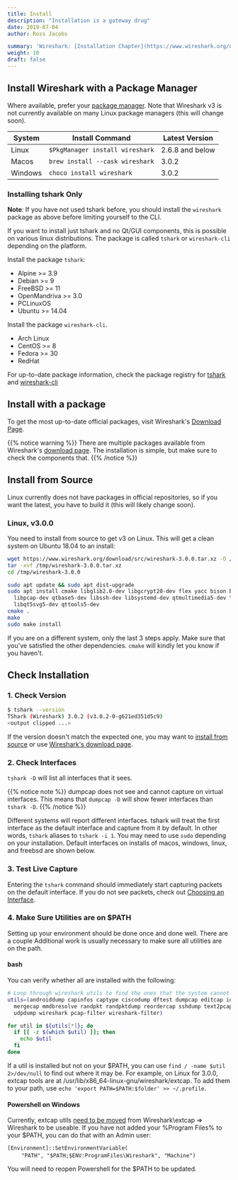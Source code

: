 ```yaml
---
title: Install
description: "Installation is a gateway drug"
date: 2019-07-04
author: Ross Jacobs

summary: 'Wireshark: [Installation Chapter](https://www.wireshark.org/docs/wsug_html_chunked/ChapterBuildInstall.html)'
weight: 10
draft: false
---
```


## Install Wireshark with a Package Manager

Where available, prefer your [package manager](https://en.wikipedia.org/wiki/Package_manager). Note that Wireshark v3 is not currently available on many Linux package managers (this will change soon).

| System  | Install Command                 | Latest Version  |
|---------|---------------------------------|-----------------|
| Linux   | `$PkgManager install wireshark` | 2.6.8 and below |
| Macos   | `brew install --cask wireshark` | 3.0.2           |
| Windows | `choco install wireshark`       | 3.0.2           |

### Installing tshark Only

**Note**: If you have not used tshark before, you should install the `wireshark`
package as above before limiting yourself to the CLI.

If you want to install just tshark and no Qt/GUI components, this is possible on
various linux distributions. The package is called `tshark` or `wireshark-cli`
depending on the platform.

Install the package `tshark`:

* Alpine >= 3.9
* Debian >= 9
* FreeBSD >= 11
* OpenMandriva >= 3.0
* PCLinuxOS
* Ubuntu >= 14.04

Install the package `wireshark-cli`.
* Arch Linux
* CentOS >= 8
* Fedora >= 30
* RedHat

For up-to-date package information, check the package registry for
[tshark](https://pkgs.org/search/?q=tshark) and
[wireshark-cli](https://pkgs.org/search/?q=wireshark-cli) 

## Install with a package

To get the most up-to-date official packages, visit Wireshark's [Download Page](https://www.wireshark.org/download.html).

{{% notice warning %}}
There are multiple packages available from Wireshark's [download page](https://www.wireshark.org/download.html). The installation is simple, but make sure to check the components that. 
{{% /notice %}}

## Install from Source

Linux currently does not have packages in official repositories, so if you want the latest, you have to build it (this will likely change soon).

### Linux, v3.0.0

You need to install from source to get v3 on Linux. This will get a clean system on Ubuntu
18.04 to an install:

```bash
wget https://www.wireshark.org/download/src/wireshark-3.0.0.tar.xz -O /tmp/wireshark-3.0.0.tar.xz
tar -xvf /tmp/wireshark-3.0.0.tar.xz
cd /tmp/wireshark-3.0.0

sudo apt update && sudo apt dist-upgrade
sudo apt install cmake libglib2.0-dev libgcrypt20-dev flex yacc bison byacc \
  libpcap-dev qtbase5-dev libssh-dev libsystemd-dev qtmultimedia5-dev \
  libqt5svg5-dev qttools5-dev
cmake .
make
sudo make install
```

If you are on a different system, only the last 3 steps apply. Make sure that
you've satisfied the other dependencies. `cmake` will kindly let you know if you
haven't.

## Check Installation

### 1. Check Version

```bash
$ tshark --version
TShark (Wireshark) 3.0.2 (v3.0.2-0-g621ed351d5c9)
<output clipped ...>
```

If the version doesn't match the expected one, you may want to
[install from source](#install-from-source) or use [Wireshark's download page](https://www.wireshark.org/download.html).

### 2. Check Interfaces

`tshark -D` will list all interfaces that it sees.

{{% notice note %}}
dumpcap does not see and cannot capture on virtual interfaces. This means that `dumpcap -D` will show fewer interfaces than `tshark -D`.
{{% /notice %}}

Different systems will report different interfaces. tshark will treat the first interface as the default interface and capture from it by default.
In other words, `tshark` aliases to `tshark -i 1`. You may need to use `sudo` depending on your installation.
Default interfaces on installs of macos, windows, linux, and freebsd are shown below.

### 3. Test Live Capture

Entering the `tshark` command should immediately start capturing packets on the default interface. If you do
not see packets, check out [Choosing an Interface](/capture/sources).

### 4. Make Sure Utilities are on $PATH

Setting up your environment should be done once and done well. There are a couple
Additional work is usually necessary to make sure all utilities are on the path.

#### bash

You can verify whether all are installed with the following:

```bash
# Loop through wireshark utils to find the ones that the system cannot
utils=(androiddump capinfos captype ciscodump dftest dumpcap editcap idl2wrs
  mergecap mmdbresolve randpkt randpktdump reordercap sshdump text2pcap tshark
  udpdump wireshark pcap-filter wireshark-filter)

for util in ${utils[*]}; do
  if [[ -z $(which $util) ]]; then
    echo $util
  fi
done
```

If a util is installed but not on your $PATH, you can use `find / -name $util 2>/dev/null`
to find out where it may be. For example, on Linux for 3.0.0, extcap tools are
at /usr/lib/x86_64-linux-gnu/wireshark/extcap. To add them to your path, use
`echo 'export PATH=$PATH:$folder' >> ~/.profile`.

#### Powershell on Windows

Currently, extcap utils [need to be
moved](https://www.wireshark.org/lists/wireshark-dev/201608/msg00161.html) from Wireshark\\extcap => Wireshark
to be useable. If you have not added your %Program Files% to your $PATH, you can
do that with an Admin user:

`[Environment]::SetEnvironmentVariable(`  
&nbsp;&nbsp;&nbsp;&nbsp;&nbsp;&nbsp;&nbsp;&nbsp;`"PATH", "$PATH;$ENV:ProgramFiles\Wireshark", "Machine")`

You will need to reopen Powershell for the $PATH to be updated.
